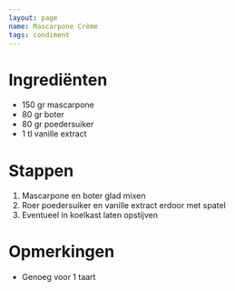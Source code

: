 ```yaml
---
layout: page
name: Mascarpone Crème
tags: condiment
---
```


# Ingrediënten
- 150 gr mascarpone
- 80 gr boter
- 80 gr poedersuiker
- 1 tl vanille extract

# Stappen

1. Mascarpone en boter glad mixen
2. Roer poedersuiker en vanille extract erdoor met spatel
3. Eventueel in koelkast laten opstijven

# Opmerkingen
- Genoeg voor 1 taart